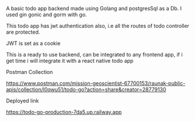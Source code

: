 A basic todo app backend made using Golang and postgresSql as a Db. I used gin gonic and gorm with go.

This todo app has jwt authentication also, i.e all the routes of todo controller are protected.

JWT is set as a cookie

This is a ready to use backend, can be integrated to any frontend app, if i get time i will integrate it with a react native todo app

Postman Collection

https://www.postman.com/mission-geoscientist-67700153/raunak-public-apis/collection/l0qwu51/todo-go?action=share&creator=28779130

Deployed link

https://todo-go-production-7da5.up.railway.app

